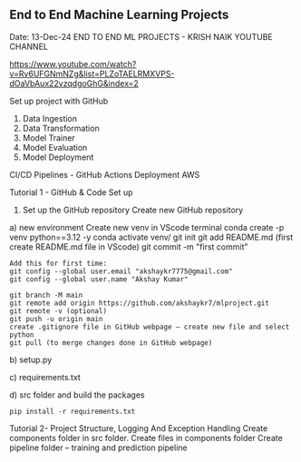 
## End to End Machine Learning Projects

Date: 13-Dec-24
END TO END ML PROJECTS - KRISH NAIK YOUTUBE CHANNEL

https://www.youtube.com/watch?v=Rv6UFGNmNZg&list=PLZoTAELRMXVPS-dOaVbAux22vzqdgoGhG&index=2

Set up project with GitHub
1.	Data Ingestion
2.	Data Transformation
3.	Model Trainer
4.	Model Evaluation
5.	Model Deployment

CI/CD Pipelines - GitHub Actions
Deployment AWS



Tutorial 1 - GitHub & Code Set up
1. Set up the GitHub repository
	Create new GitHub repository

a) new environment 
	Create new venv in VScode terminal
	conda create -p venv python==3.12 -y
	conda activate venv/
	git init
	git add README.md (first create README.md file in VScode)
	git commit -m "first commit"

	Add this for first time:
	git config --global user.email "akshaykr7775@gmail.com"
	git config --global user.name "Akshay Kumar"

	git branch -M main
	git remote add origin https://github.com/akshaykr7/mlproject.git
	git remote -v (optional)
	git push -u origin main
	create .gitignore file in GitHub webpage – create new file and select python
	git pull (to merge changes done in GitHub webpage)

b) setup.py

c) requirements.txt

d) src folder and build the packages

	pip install -r requirements.txt
	

Tutorial 2- Project Structure, Logging And Exception Handling
Create components folder in src folder.
Create files in components folder
Create pipeline folder – training and prediction pipeline 

